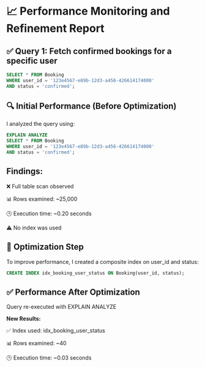 # 📈 Performance Monitoring and Refinement Report

## ✅ Query 1: Fetch confirmed bookings for a specific user

```sql
SELECT * FROM Booking 
WHERE user_id = '123e4567-e89b-12d3-a456-426614174000' 
AND status = 'confirmed';
````

## 🔍 Initial Performance (Before Optimization)
I analyzed the query using:

```sql
EXPLAIN ANALYZE 
SELECT * FROM Booking 
WHERE user_id = '123e4567-e89b-12d3-a456-426614174000' 
AND status = 'confirmed';
```

## Findings:
❌ Full table scan observed

📊 Rows examined: ~25,000

🕒 Execution time: ~0.20 seconds

⚠️ No index was used


## 🚀 Optimization Step
To improve performance, I created a composite index on user_id and status:

```sql
CREATE INDEX idx_booking_user_status ON Booking(user_id, status);
```

## ✅ Performance After Optimization
Query re-executed with EXPLAIN ANALYZE

**New Results:**

✅ Index used: idx_booking_user_status

📊 Rows examined: ~40

🕒 Execution time: ~0.03 seconds
